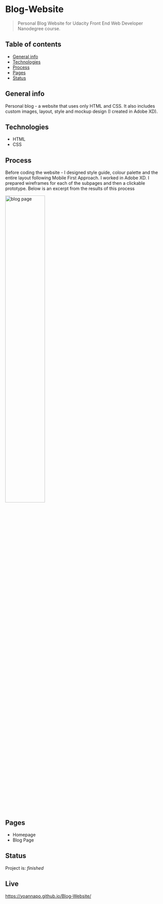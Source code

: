 

# Blog-Website
> Personal Blog Website for Udacity Front End Web Developer Nanodegree course. 

## Table of contents
* [General info](#general-info)
* [Technologies](#technologies)
* [Process](#process)
* [Pages](#pages)
* [Status](#status)

## General info
Personal blog - a website that uses only HTML and CSS. It also includes custom images, layout, style and mockup design (I created in Adobe XD).

## Technologies
* HTML
* CSS

## Process 
Before coding the website - I designed style guide, colour palette and the entire layout following Mobile First Approach. I worked in Adobe XD. I prepared wireframes for each of the subpages and then a clickable prototype. Below is an excerpt from the results of this process

<img align="center" src="(assets/blog_page_wireframe.gif)" width= "50%" alt="blog page"/>

## Pages
* Homepage
* Blog Page

## Status
Project is:  _finished_

## Live
https://yoannapo.github.io/Blog-Website/
